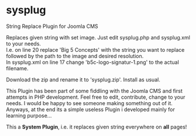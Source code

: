 # sysplug
String Replace Plugin for Joomla CMS

Replaces given string with set image. Just edit sysplug.php and sysplug.xml to your needs. 
<br>
I.e. on line 20 replace 'Big 5 Concepts' with the string you want to replace followed by the path to the image and desired resolution. <br>
In sysplug.xml on line 17 change 'b5c-logo-signatur-1.png' to the actual filename. 

Download the zip and rename it to 'sysplug.zip'. Install as usual. 

This Plugin has been part of some fiddling with the Joomla CMS and first attempts in PHP development. Feel free to edit, contribute, change to your needs. I would be happy to see someone making something out of it. Anyways, at the end its a simple useless Plugin i developed mainly for learning purpose... 

This a **System Plugin**, i.e. it replaces given string everywhere on **all** pages!